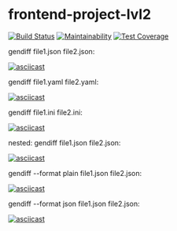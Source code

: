 # frontend-project-lvl2


[![Build Status](https://travis-ci.org/kir58/frontend-project-lvl2.svg?branch=master)](https://travis-ci.org/kir58/frontend-project-lvl2) [![Maintainability](https://api.codeclimate.com/v1/badges/2abdbf164972417fc054/maintainability)](https://codeclimate.com/github/kir58/frontend-project-lvl2/maintainability) [![Test Coverage](https://api.codeclimate.com/v1/badges/2abdbf164972417fc054/test_coverage)](https://codeclimate.com/github/kir58/frontend-project-lvl2/test_coverage)

gendiff file1.json file2.json:

[![asciicast](https://asciinema.org/a/279031.png)](https://asciinema.org/a/279031)

gendiff file1.yaml file2.yaml:

[![asciicast](https://asciinema.org/a/280314.png)](https://asciinema.org/a/280314)

gendiff file1.ini file2.ini:

[![asciicast](https://asciinema.org/a/280345.png)](https://asciinema.org/a/280345)

nested:
  gendiff file1.json file2.json:

[![asciicast](https://asciinema.org/a/281970.png)](https://asciinema.org/a/281970)

gendiff --format plain file1.json file2.json:

[![asciicast](https://asciinema.org/a/281934.png)](https://asciinema.org/a/281934)

gendiff --format json file1.json file2.json:

[![asciicast](https://asciinema.org/a/281960.png)](https://asciinema.org/a/281960)


